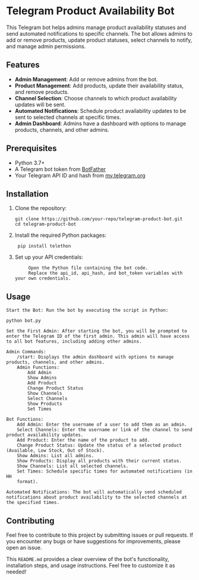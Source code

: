 # Telegram Product Availability Bot

This Telegram bot helps admins manage product availability statuses and send automated notifications to specific channels. The bot allows admins to add or remove products, update product statuses, select channels to notify, and manage admin permissions.

## Features

- **Admin Management**: Add or remove admins from the bot.
- **Product Management**: Add products, update their availability status, and remove products.
- **Channel Selection**: Choose channels to which product availability updates will be sent.
- **Automated Notifications**: Schedule product availability updates to be sent to selected channels at specific times.
- **Admin Dashboard**: Admins have a dashboard with options to manage products, channels, and other admins.

## Prerequisites

- Python 3.7+
- A Telegram bot token from [BotFather](https://core.telegram.org/bots#botfather)
- Your Telegram API ID and hash from [my.telegram.org](https://my.telegram.org)

## Installation

1. Clone the repository:

   ```
   git clone https://github.com/your-repo/telegram-product-bot.git
   cd telegram-product-bot
2. Install the required Python packages:
   ```
    pip install telethon
3. Set up your API credentials:
   ```
        Open the Python file containing the bot code.
        Replace the api_id, api_hash, and bot_token variables with your own credentials.
## Usage

    Start the Bot: Run the bot by executing the script in Python:
    
    python bot.py

    Set the First Admin: After starting the bot, you will be prompted to enter the Telegram ID of the first admin. This admin will have access to all bot features, including adding other admins.

    Admin Commands:
        /start: Displays the admin dashboard with options to manage products, channels, and other admins.
        Admin Functions:
            Add Admin
            Show Admins
            Add Product
            Change Product Status
            Show Channels
            Select Channels
            Show Products
            Set Times

    Bot Functions:
        Add Admin: Enter the username of a user to add them as an admin.
        Select Channels: Enter the username or link of the channel to send product availability updates.
        Add Product: Enter the name of the product to add.
        Change Product Status: Update the status of a selected product (Available, Low Stock, Out of Stock).
        Show Admins: List all admins.
        Show Products: Display all products with their current status.
        Show Channels: List all selected channels.
        Set Times: Schedule specific times for automated notifications (in HH
        format).

    Automated Notifications: The bot will automatically send scheduled notifications about product availability to the selected channels at the specified times.

## Contributing

Feel free to contribute to this project by submitting issues or pull requests. If you encounter any bugs or have suggestions for improvements, please open an issue.

This `README.md` provides a clear overview of the bot's functionality, installation steps, and usage instructions. Feel free to customize it as needed!
